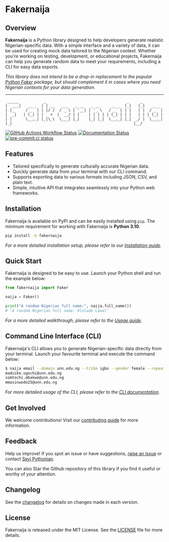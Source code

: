 # Fakernaija

## Overview

**Fakernaija** is a Python library designed to help developers generate realistic Nigerian-specific data. With a simple interface and a variety of data, it can be used for creating mock data tailored to the Nigerian context. Whether you're working on testing, development, or educational projects, Fakernaija can help you generate random data to meet your requirements, including a CLI for easy data exports.

_This library does not intend to be a drop-in replacement to the popular [Python Faker](https://faker.readthedocs.io/en/master/) package, but should complement it in cases where you need Nigerian contexts for your data generation._

----

```text
 _____           _                                    _     _
|  ___|   __ _  | | __   ___   _ __   _ __     __ _  (_)   (_)   __ _
| |_     / _` | | |/ /  / _ \ | '__| | '_ \   / _` | | |   | |  / _` |
|  _|   | (_| | |   <  |  __/ | |    | | | | | (_| | | |   | | | (_| |
| |      \__,_| |_|\_\  \___| |_|    |_| |_|  \__,_| |_|  _/ |  \__,_|
|_|                                                      |__/

```

[![GitHub Actions Workflow Status](https://img.shields.io/github/actions/workflow/status/Pythonian/fakernaija/.github%2Fworkflows%2Fci.yml)](https://github.com/Pythonian/fakernaija/actions)
[![Documentation Status](https://readthedocs.org/projects/fakernaija/badge/?version=latest)](https://fakernaija.readthedocs.io/en/latest/?badge=latest)
[![pre-commit.ci status](https://results.pre-commit.ci/badge/github/Pythonian/fakernaija/main.svg)](https://results.pre-commit.ci/latest/github/Pythonian/fakernaija/main)

## Features

* Tailored specifically to generate culturally accurate Nigerian data.
* Quickly generate data from your terminal with our CLI command.
* Supports exporting data to various formats including JSON, CSV, and plain text.
* Simple, intuitive API that integrates seamlessly into your Python web frameworks.

## Installation

Fakernaija is available on PyPI and can be easily installed using `pip`. The minimum requirement for working with Fakernaija is **Python 3.10**.

```bash
pip install -U fakernaija
```

_For a more detailed installation setup, please refer to our [Installation guide](https://fakernaija.readthedocs.io/en/latest/installation.html)._

## Quick Start

Fakernaija is designed to be easy to use. Launch your Python shell and run the example below:

```python
from fakernaija import Faker

naija = Faker()

print("A random Nigerian full name:", naija.full_name())
# 'A random Nigerian full name: Ololade Lawal'
```

_For a more detailed walkthrough, please refer to the [Usage guide](https://fakernaija.readthedocs.io/en/latest/guide.html)._

## Command Line Interface (CLI)

Fakernaija's CLI allows you to generate Nigerian-specific data directly from your terminal. Launch your favourite terminal and execute the command below:

```bash
$ naija email --domain unn.edu.ng --tribe igbo --gender female --repeat 3
maduike.ugochi@unn.edu.ng
somtochi.mbakwe@unn.edu.ng
mmasinwodo25@unn.edu.ng
```

_For more detailed usage of the CLI, please refer to the [CLI documentation](https://fakernaija.readthedocs.io/en/latest/cli.html)._

## Get Involved

We welcome contributions! Visit our [contributing guide](https://fakernaija.readthedocs.io/en/latest/contributing.html) for more information.

## Feedback

Help us improve! If you spot an issue or have suggestions, [raise an issue](https://github.com/Pythonian/fakernaija/issues/new/choose) or contact [Seyi Pythonian](https://twitter.com/Ajibel).

You can also Star the Github repository of this library if you find it useful or worthy of your attention.

## Changelog

See the [changelog](https://fakernaija.readthedocs.io/en/latest/changelog.html) for details on changes made in each version.

## License

Fakernaija is released under the MIT License. See the [LICENSE](https://fakernaija.readthedocs.io/en/latest/license.html) file for more details.
